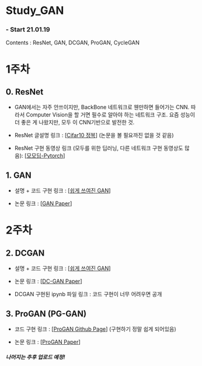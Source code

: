 # Study_GAN


### - Start 21.01.19
Contents : ResNet, GAN, DCGAN, ProGAN, CycleGAN

# 1주차

## 0. ResNet

- GAN에서는 자주 안쓰이지만, BackBone 네트워크로 웬만하면 들어가는 CNN. 따라서 Computer Vision을 할 거면 필수로 알아야 하는 네트워크 구조. 요즘 성능이 더 좋은 게 나왔지만, 모두 이 CNN기반으로 발전한 것.

- ResNet 글설명 링크 : [[Cifar10 정복](https://dnddnjs.github.io/cifar10/2018/10/09/resnet/)] (논문을 볼 필요까진 없을 것 같음)

- ResNet 구현 동영상 링크 (모두를 위한 딥러닝, 다른 네트워크 구현 동영상도 많음): [[모모딥-Pytorch](https://deeplearningzerotoall.github.io/season2/lec_pytorch.html)]


## 1. GAN

- 설명 + 코드 구현 링크 : [[쉽게 쓰여진 GAN](https://dreamgonfly.github.io/blog/gan-explained/)]

- 논문 링크 : [[GAN Paper](https://arxiv.org/pdf/1406.2661.pdf)]

# 2주차

## 2. DCGAN

- 설명 + 코드 구현 링크 :  [[쉽게 쓰여진 GAN](https://dreamgonfly.github.io/blog/gan-explained/)]

- 논문 링크 :  [[DC-GAN Paper](https://arxiv.org/pdf/1511.06434.pdf)]

- DCGAN 구현된 ipynb 파일 링크 : 코드 구현이 너무 어려우면 공개



## 3. ProGAN (PG-GAN)

- 코드 구현 링크 : [[ProGAN Github Page](https://github.com/jeromerony/Progressive_Growing_of_GANs-PyTorch)] (구현하기 정말 쉽게 되어있음)

- 논문 링크 : [[ProGAN Paper](https://arxiv.org/pdf/1710.10196.pdf)]

#### *나머지는 추후 업로드 예정!*

